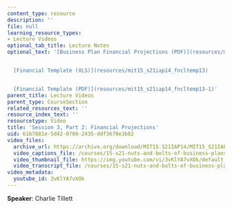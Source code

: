 ```yaml
---
content_type: resource
description: ''
file: null
learning_resource_types:
- Lecture Videos
optional_tab_title: Lecture Notes
optional_text: '[Business Plan Financial Projections (PDF)](resources/mit15_s21iap14_session3-2)


  [Financial Template (XLS)](resources/mit15_s21iap14_fncltemp13)


  [Financial Template (PDF)](resources/mit15_s21iap14_fncltemp13-1)'
parent_title: Lecture Videos
parent_type: CourseSection
related_resources_text: ''
resource_index_text: ''
resourcetype: Video
title: 'Session 3, Part 2: Financial Projections'
uid: 61b7881e-5d42-0708-2435-ddf3678e3b82
video_files:
  archive_url: https://archive.org/download/MIT15.S21IAP14/MIT15_S21IAP14_S3P2_300k.mp4
  video_captions_file: /courses/15-s21-nuts-and-bolts-of-business-plans-january-iap-2014/b03e97d4ce4452378872d47260a5ee72_3vKlYA7vXOk.vtt
  video_thumbnail_file: https://img.youtube.com/vi/3vKlYA7vXOk/default.jpg
  video_transcript_file: /courses/15-s21-nuts-and-bolts-of-business-plans-january-iap-2014/b16fa34978060ea082620abd9ed11bf1_3vKlYA7vXOk.pdf
video_metadata:
  youtube_id: 3vKlYA7vXOk
---
```


**Speaker**: Charlie Tillett